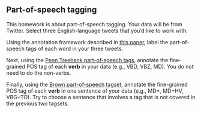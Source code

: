 Part-of-speech tagging
----------

This homework is about part-of-speech tagging. Your data will be from
Twitter. Select three English-language tweets that you’d like to work
with.

Using the annotation framework described in
[this paper](http://www.ark.cs.cmu.edu/TweetNLP/gimpel+etal.acl11.pdf), label the part-of-speech
tags of each word in your three tweets.

Next, using the
[Penn Treebank part-of-speech tags](http://www.comp.leeds.ac.uk/ccalas/tagsets/upenn.html),
annotate the fine-grained POS tag of each **verb** in your data (e.g.,
VBD, VBZ, MD). You do not need to do the non-verbs.

Finally, using the
[Brown part-of-speech tagset](http://www.comp.leeds.ac.uk/ccalas/tagsets/brown.html),
annotate the fine-grained POS tag of each **verb** in one sentence of
your data (e.g., MD*, MD+HV, VBG+TO). Try to choose a sentence that
involves a tag that is not covered in the previous two tagsets.

